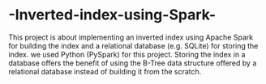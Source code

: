 # -Inverted-index-using-Spark-
This project is about implementing an inverted index using Apache Spark for building the
index and a relational database (e.g. SQLite) for storing the index. we used
Python (PySpark) for this project. Storing the index in a database offers the benefit of
using the B-Tree data structure offered by a relational database instead of building it from
the scratch. 
